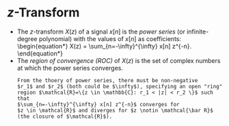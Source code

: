 # $z$-Transform
* The $z$-transform $X(z)$ of a signal $x[n]$ is the *power series* (or infinite-degree
  polynomial) with the values of $x[n]$ as coefficients:
  \begin{equation*}
  X(z) = \sum_{n=-\infty}^{\infty} x[n] z^{-n}.
  \end{equation*}
* The *region of convergence (ROC)* of $X(z)$ is the set of complex
  numbers at which the power series converges.
  ```{tip}
  From the thoery of power series, there must be non-negative
  $r_1$ and $r_2$ (both could be $\infty$), specifying an open "ring"
  region $\mathcal{R}=\{z \in \mathbb{C}: r_1 < |z| < r_2 \}$ such that 
  $\sum_{n=-\infty}^{\infty} x[n] z^{-n}$ converges for 
  $z \in \mathcal{R}$ and diverges for $z \notin \mathcal{\bar R}$
  (the closure of $\mathcal{R}$).
  ```
